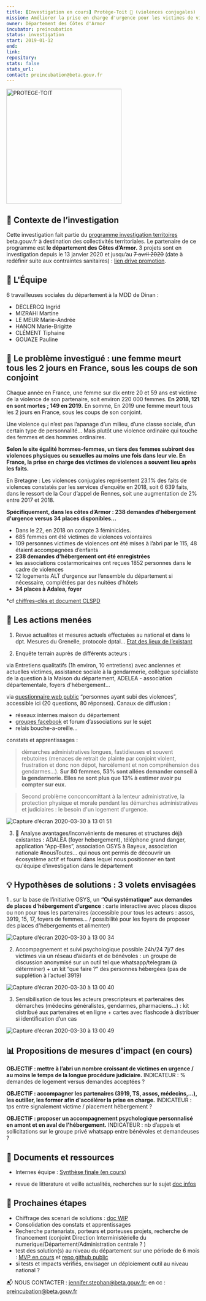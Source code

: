 ```yaml
---
title: [Investigation en cours] Protège-Toit 🏡 (violences conjugales)
mission: Améliorer la prise en charge d'urgence pour les victimes de violences conjugales
owner: Département des Côtes d'Armor
incubator: preincubation
status: investigation
start: 2019-01-12
end: 
link: 
repository: 
stats: false 
stats_url: 
contact: preincubation@beta.gouv.fr
---
```


<img width="300" alt="PROTEGE-TOIT" src="https://user-images.githubusercontent.com/36134318/78227087-063cff80-74cd-11ea-96cb-d17e63f9d49d.png">



## 🔎 Contexte de l’investigation

Cette investigation fait partie du [programme investigation territoires](https://beta.gouv.fr/incubateurs/preincubation.html) beta.gouv.fr à destination des collectivités territoriales.
Le partenaire de ce programme est **le département des Côtes d’Armor.**
3 projets sont en investigation depuis le 13 janvier 2020 et jusqu’au ~~7 avril 2020~~ (date à redéfinir suite aux contraintes sanitaires) : [lien drive promotion](https://drive.google.com/drive/u/0/folders/1HHg8Cs1i2Ete6qfzQq15-0XSZhKKxLYs).


## 👧 L'Équipe

6 travailleuses sociales du département à la MDD de Dinan :
- DECLERCQ Ingrid
- MIZRAHI Martine
- LE MEUR Marie-Andrée
- HANON Marie-Brigitte
- CLÉMENT Tiphaine
- GOUAZE Pauline

## 🔭 Le problème investigué : une femme meurt tous les 2 jours en France, sous les coups de son conjoint

Chaque année en France, une femme sur dix entre 20 et 59 ans est victime de la violence de son partenaire, soit environ 220 000 femmes. **En 2018, 121 en sont mortes ; 149 en 2019.** En somme, En 2019 une femme meurt tous les 2 jours en France, sous les coups de son conjoint.

Une violence qui n’est pas l’apanage d’un milieu, d’une classe sociale, d’un certain type de personnalité… Mais plutôt une violence ordinaire qui touche des femmes et des hommes ordinaires.

**Selon le site égalité hommes-femmes, un tiers des femmes subiront des violences physiques ou sexuelles au moins une fois dans leur vie. En France, la prise en charge des victimes de violences a souvent lieu après les faits.**

En Bretagne :
Les violences conjugales représentent 23.1% des faits de violences constatés par les services d’enquête en 2018, soit 6 639 faits, dans le ressort de la Cour d’appel de Rennes, soit une augmentation de 2% entre 2017 et 2018.

__Spécifiquement, dans les côtes d’Armor : 238 demandes d'hébergement d'urgence versus 34 places disponibles...__

- Dans le 22, en 2018 on compte 3 féminicides. 
- 685 femmes ont été victimes de violences volontaires 
- 109 personnes victimes de violences ont été mises à l’abri par le 115, 48 étaient accompagnées d’enfants
- **238 demandes d'hébergement ont été enregistrées**
- les associations costarmoricaines ont reçues 1852 personnes dans le cadre de violences
- 12 logements ALT d’urgence sur l’ensemble du département si nécessaire, complétées par des nuitées d'hôtels 
- **34 places à Adalea, foyer**

*cf [chiffres-clés et document CLSPD](https://docs.google.com/document/d/1SsdveLqLFw1G-Q5Z5eyJRZFwOiGXiaLQif4w20VuQDQ/edit)


## 🎯 Les actions menées 


1. Revue actualites et mesures actuels effectuées au national et dans le dpt. Mesures du Grenelle, protocole dptal… 
[Etat des lieux de l’existant](https://docs.google.com/document/d/1Kw6KQY-dtaPeRUDcSw1i9OJOFostZlNWMRISV7MehIA/edit)


2. Enquête terrain auprès de différents acteurs :

via Entretiens qualitatifs (1h environ, 10 entretiens) avec anciennes et actuelles victimes, assistance sociale à la gendarmerie, collègue spécialiste de la question à la Maison du département, ADELEA - association départementale, foyers d'hébergement...

via [questionnaire web public](https://docs.google.com/forms/d/e/1FAIpQLSfmAv2eiyJPwegS2WfOKSOPUNBfszS4t3K0c_TLZdpu5eD1Vg/viewform)  “personnes ayant subi des violences”, accessible ici (20 questions, 80 réponses).
Canaux de diffusion : 
- réseaux internes maison du département 
- [groupes facebook](https://docs.google.com/document/d/1HmcYwk7CG_c_vGAFuNbz9pRu-uLEq-KpdAtyzlO_EdA/edit) et forum d’associations sur le sujet
- relais bouche-a-oreille...

constats et apprentissages :

> démarches administratives longues, fastidieuses et souvent rebutoires (menaces de retrait de plainte par conjoint violent, frustration et donc non dépot, harcélement et non compréhension des gendarmes...). **Sur 80 femmes, 53% sont allées demander conseil à la gendarmerie. Elles ne sont plus que 13% à estimer avoir pu compter sur eux.**

> Second problème conconcomittant à la lenteur administrative, la protection physique et morale pendant les démarches administratives et judiciaires : le besoin d'un logement d'urgence.

![Capture d’écran 2020-03-30 à 13 01 51](https://user-images.githubusercontent.com/36134318/78228812-75b3ee80-74cf-11ea-9e1d-423f13dee02e.png)


3. 📱  Analyse avantages/inconvénients de mesures et structures déjà existantes : ADALEA (foyer hebergement), téléphone grand danger, application “App-Elles”, association OSYS à Bayeux, association nationale #nousToutes… qui nous ont permis de découvrir un écosystème actif et fourni dans lequel nous positionner en tant qu'équipe d’investigation dans le département 


## 💡 Hypothèses de solutions : 3 volets envisagées 

1 . sur la base de l’initiative OSYS, un  **“Oui systématique” aux demandes de places d'hébergement d’urgence** : carte interactive avec places dispos ou non pour tous les partenaires (accessible pour tous les acteurs : assos, 3919, 15, 17, foyers de femmes… / possibilité pour les foyers de proposer des places d'hébergements et alimenter)


![Capture d’écran 2020-03-30 à 13 00 34](https://user-images.githubusercontent.com/36134318/78229027-bb70b700-74cf-11ea-8c32-b336ca9b2658.png)

2. Accompagnement et suivi psychologique possible 24h/24 7j/7 des victimes via un réseau d’aidants et de bénévoles : un groupe de discussion anonymisé sur un outil tel que whatsapp/telegram (à déterminer) + un kit “que faire ?” des personnes hébergées (pas de supplétion à l’actuel 3919)


![Capture d’écran 2020-03-30 à 13 00 40](https://user-images.githubusercontent.com/36134318/78229035-bdd31100-74cf-11ea-979a-0eb0fb109da4.png)

3. Sensibilisation de tous les acteurs prescripteurs et partenaires des démarches (médecins généralistes, gendarmes, pharmaciens…) : kit distribué aux partenaires et en ligne + cartes avec flashcode à distribuer si identification d’un cas

![Capture d’écran 2020-03-30 à 13 00 49](https://user-images.githubusercontent.com/36134318/78229039-bf043e00-74cf-11ea-9ebc-6adae42afb34.png)



## 📊 Propositions de mesures d'impact (en cours)

**OBJECTIF : mettre à l’abri un nombre croissant de victimes en urgence / au moins le temps de la longue procédure judiciaire.** 
INDICATEUR : % demandes de logement versus demandes acceptées ?

**OBJECTIF : accompagner les partenaires (3919, TS, assos, médecins,...), les outiller, les former afin 
d'accélérer la prise en charge.**
INDICATEUR : tps entre signalement victime / placement hébergement ?

**OBJECTIF : proposer un accompagnement psychologique personnalisé en amont et en aval de l'hébergement.**
INDICATEUR : nb d’appels et sollicitations sur le groupe privé whatsapp entre bénévoles et demandeuses ?


## 📑 Documents et ressources 

- Internes équipe : [Synthèse finale (en cours)](https://docs.google.com/presentation/d/150HO0hcMEEndX5QQpFCMyZox-qnwlc3Q1CtOiulab38/edit#slide=id.g7115ed49e5_0_859)


- revue de litterature et veille actualités, recherches sur le sujet 
[doc infos](https://docs.google.com/document/d/1xlGQdnuEjIk-ubpr6Cy3ICBlTNpTJ2NFw5XUCu904CQ/edit)


## 📅 Prochaines étapes

- Chiffrage des scenari de solutions : [doc WIP](https://docs.google.com/document/d/1iPsVh_7FSzJcp42C6tBXvCAdTONFxIxR7_7fE-zQLHU/edit)
- Consolidation des constats et apprentissages
- Recherche partenariats, porteurs et porteuses projets, recherche de financement (conjoint Direction Interministérielle du numerique/Département/Administration centrale ? ) 
- test des solution(s) au niveau du département sur une période de 6 mois : [MVP en cours](https://protege-toit-2.herokuapp.com/) et [repo github public](https://github.com/JenniferStephan/protege-toit-2)
- si tests et impacts vérifiés, envisager un déploiement outil au niveau national ?





📬 NOUS CONTACTER : [jennifer.stephan@beta.gouv.fr](mailto:jennifer.stephan@beta.gouv.fr?subject=Protege-toit); en cc : preincubation@beta.gouv.fr
